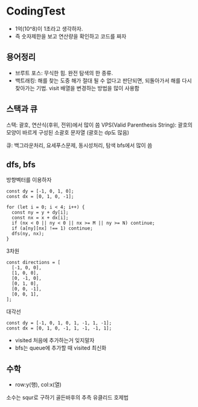 # CodingTest

- 1억(10^8)이 1초라고 생각하자.
- 즉 숫자제한을 보고 연산량을 확인하고 코드를 짜자

## 용어정리

- 브루트 포스: 무식한 힘. 완전 탐색의 한 종류.
- 백트래킹: 해를 찾는 도중 해가 절대 될 수 없다고 판단되면, 되돌아가서 해를 다시 찾아가는 기법. visit 배열을 변경하는 방법을 많이 사용함

## 스택과 큐

스택: 괄호, 연산식(후위, 전위)에서 많이 씀
VPS(Valid Parenthesis String): 괄호의 모양이 바르게 구성된 소괄호 문자열
(괄호는 dp도 많음)

큐: 백그라운처리, 요세푸스문제, 동시성처리, 탐색 bfs에서 많이 씀

## dfs, bfs

방향벡터를 이용하자

```
const dy = [-1, 0, 1, 0];
const dx = [0, 1, 0, -1];

for (let i = 0; i < 4; i++) {
  const ny = y + dy[i];
  const nx = x + dx[i];
  if (nx < 0 || ny < 0 || nx >= M || ny >= N) continue;
  if (a[ny][nx] !== 1) continue;
  dfs(ny, nx);
}
```

3차원

```
const directions = [
  [-1, 0, 0],
  [1, 0, 0],
  [0, -1, 0],
  [0, 1, 0],
  [0, 0, -1],
  [0, 0, 1],
];
```

대각선

```
const dy = [-1, 0, 1, 0, 1, -1, 1, -1];
const dx = [0, 1, 0, -1, 1, -1, -1, 1];
```

- visited 처음에 추가하는거 잊지말자
- bfs는 queue에 추가할 때 visited 최신화

## 수학

- row:y(행), col:x(열)

소수는 squr로 구하기
골든바후의 추측
유클리드 호제법
